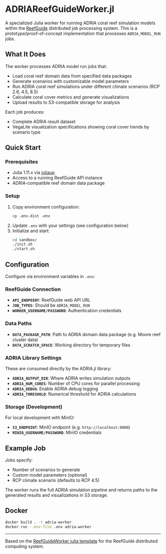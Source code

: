 # ADRIAReefGuideWorker.jl

A specialized Julia worker for running ADRIA coral reef simulation models within the [ReefGuide](https://github.com/open-AIMS/reefguide) distributed job processing system. This is a prototype/proof-of-concept implementation that processes `ADRIA_MODEL_RUN` jobs.

## What It Does

The worker processes ADRIA model run jobs that:

- Load coral reef domain data from specified data packages
- Generate scenarios with customizable model parameters
- Run ADRIA coral reef simulations under different climate scenarios (RCP 2.6, 4.5, 8.5)
- Calculate coral cover metrics and generate visualizations
- Upload results to S3-compatible storage for analysis

Each job produces:

- Complete ADRIA result dataset
- VegaLite visualization specifications showing coral cover trends by scenario type

## Quick Start

### Prerequisites

- Julia 1.11.x via [juliaup](https://github.com/JuliaLang/juliaup)
- Access to a running ReefGuide API instance
- ADRIA-compatible reef domain data package

### Setup

1. Copy environment configuration:
   ```bash
   cp .env.dist .env
   ```
2. Update `.env` with your settings (see configuration below)
3. Initialize and start:
   ```bash
   cd sandbox/
   ./init.sh
   ./start.sh
   ```

## Configuration

Configure via environment variables in `.env`:

### ReefGuide Connection

- **`API_ENDPOINT`**: ReefGuide web API URL
- **`JOB_TYPES`**: Should be `ADRIA_MODEL_RUN`
- **`WORKER_USERNAME/PASSWORD`**: Authentication credentials

### Data Paths

- **`DATA_PACKAGE_PATH`**: Path to ADRIA domain data package (e.g. Moore reef cluster data)
- **`DATA_SCRATCH_SPACE`**: Working directory for temporary files

### ADRIA Library Settings

These are consumed directly by the ADRIA.jl library:

- **`ADRIA_OUTPUT_DIR`**: Where ADRIA writes simulation outputs
- **`ADRIA_NUM_CORES`**: Number of CPU cores for parallel processing
- **`ADRIA_DEBUG`**: Enable ADRIA debug logging
- **`ADRIA_THRESHOLD`**: Numerical threshold for ADRIA calculations

### Storage (Development)

For local development with MinIO:

- **`S3_ENDPOINT`**: MinIO endpoint (e.g. `http://localhost:9000`)
- **`MINIO_USERNAME/PASSWORD`**: MinIO credentials

## Example Job

Jobs specify:

- Number of scenarios to generate
- Custom model parameters (optional)
- RCP climate scenario (defaults to RCP 4.5)

The worker runs the full ADRIA simulation pipeline and returns paths to the generated results and visualizations in S3 storage.

## Docker

```bash
docker build . -t adria-worker
docker run --env-file .env adria-worker
```

---

Based on the [ReefGuideWorker julia template](https://github.com/open-AIMS/ReefGuideWorkerTemplate.jl) for the ReefGuide distributed computing system.
